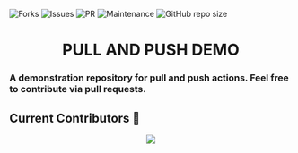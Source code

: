 ![Forks](https://img.shields.io/github/forks/ACM-SIGKDD-SRM-KTR-STUDENT-CHAPTER/PULL_PR_DEMO.svg)
![Issues](https://img.shields.io/github/issues/ACM-SIGKDD-SRM-KTR-STUDENT-CHAPTER/PULL_PR_DEMO.svg)
![PR](https://img.shields.io/github/issues-pr/ACM-SIGKDD-SRM-KTR-STUDENT-CHAPTER/PULL_PR_DEMO.svg)
![Maintenance](https://img.shields.io/badge/Maintained%3F-yes-green.svg)
![GitHub repo size](https://img.shields.io/github/repo-size/ACM-SIGKDD-SRM-KTR-STUDENT-CHAPTER/PULL_PR_DEMO)

  <h1 align="center">PULL AND PUSH DEMO</h1>

  ### A demonstration repository for pull and push actions. Feel free to contribute via pull requests.

 ## Current Contributors 🔻
<div align="center">
  <a href="https://github.com/ACM-SIGKDD-SRM-KTR-STUDENT-CHAPTER/PULL_PR_DEMO/graphs/contributors">
  <img src="https://contrib.rocks/image?repo=ACM-SIGKDD-SRM-KTR-STUDENT-CHAPTER/PULL_PR_DEMOo" />
</a>
</div>
